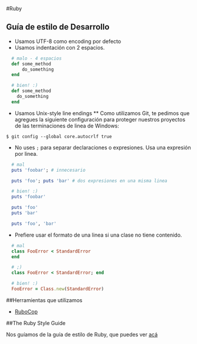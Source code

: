 #Ruby
## Guía de estilo de Desarrollo

* Usamos UTF-8 como encoding por defecto
* Usamos indentación con 2 espacios.
```ruby
  # malo - 4 espacios
  def some_method
      do_something
  end

  # bien! :)
  def some_method
    do_something
  end
```
* Usamos Unix-style line endings
** Como utilizamos Git, te pedimos que agregues la siguiente configuración para proteger nuestros proyectos de las terminaciones de linea de Windows:
```
$ git config --global core.autocrlf true
```
* No uses `;` para separar declaraciones o expresiones. Usa una expresión por linea.
```ruby
  # mal
  puts 'foobar'; # innecesario

  puts 'foo'; puts 'bar' # dos expresiones en una misma linea

  # bien! :)
  puts 'foobar'

  puts 'foo'
  puts 'bar'

  puts 'foo', 'bar'
```
* Prefiere usar el formato de una linea si una clase no tiene contenido.
```ruby
  # mal
  class FooError < StandardError
  end

  # ;)
  class FooError < StandardError; end

  # bien! :)
  FooError = Class.new(StandardError)
```

##Herramientas que utilizamos
* [RuboCop](https://github.com/bbatsov/rubocop)

##The Ruby Style Guide

Nos guíamos de la guía de estilo de Ruby, que puedes ver [acá](https://github.com/alemohamad/ruby-style-guide)
